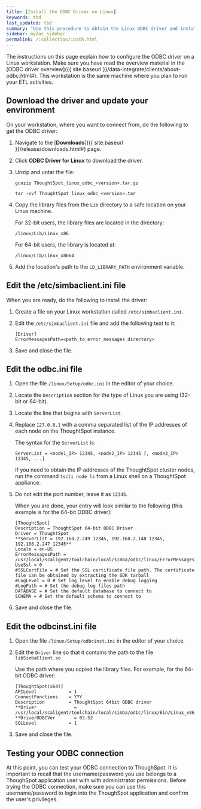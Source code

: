 ```yaml
---
title: [Install the ODBC Driver on Linux]
keywords: tbd
last_updated: tbd
summary: "Use this procedure to obtain the Linux ODBC driver and install it."
sidebar: mydoc_sidebar
permalink: /:collection/:path.html
---
```


The instructions on this page explain how to configure the ODBC driver on a
Linux workstation. Make sure you have read the overview material in the [ODBC
driver overview]({{ site.baseurl }}/data-integrate/clients/about-odbc.html#).
This workstation is the same machine where you plan to run your ETL activities.

## Download the driver and update your environment

On your workstation, where you want to connect from, do the following to get the
ODBC driver:

1. Navigate to the [**Downloads**]({{ site.baseurl }}/release/downloads.html#) page.
2. Click **ODBC Driver for Linux** to download the driver.
3. Unzip and untar the file:

    ```
    gunzip ThoughtSpot_linux_odbc_<version>.tar.gz

    tar -xvf ThoughtSpot_linux_odbc_<version>.tar
    ```

4. Copy the library files from the `Lib` directory to a safe location on your Linux machine.

    For 32-bit users, the library files are located in the directory:

    ```
    /linux/Lib/Linux_x86
    ```

    For 64-bit users, the library is located at:

    ```
    /linux/Lib/Linux_x8664
    ```

5. Add the location's path to the `LD_LIBRARY_PATH` environment variable.

## Edit the /etc/simbaclient.ini file

When you are ready, do the following to install the driver:

1. Create a file on your Linux workstation called `/etc/simbaclient.ini`.
2. Edit the `/etc/simbaclient.ini` file and add the following text to it:

    ```
    [Driver]
    ErrorMessagesPath=<path_to_error_messages_directory>
    ```
3. Save and close the file.

## Edit the odbc.ini file

1. Open the file `/linux/Setup/odbc.ini` in the editor of your choice.
2. Locate the `Description` section for the type of Linux you are using (32-bit or 64-bit).
3. Locate the line that begins with `ServerList`.
4. Replace `127.0.0.1` with a comma separated list of the IP addresses of each node on the ThoughtSpot instance.

    The syntax for the `ServerList` is:

    ```
    ServerList = <node1_IP> 12345, <node2_IP> 12345 [, <node3_IP> 12345, ...]
    ```

    If you need to obtain the IP addresses of the ThoughtSpot cluster nodes, run
    the command `tscli node ls` from a Linux shell on a ThoughtSpot appliance.

5. Do not edit the port number, leave it as `12345`.  

    When you are done, your entry will look similar to the following (this
    example is for the 64-bit ODBC driver):

    ```
    [ThoughtSpot]
    Description = ThoughtSpot 64-bit ODBC Driver
    Driver = ThoughtSpot
    **ServerList = 192.168.2.249 12345, 192.168.2.148 12345, 192.168.2.247 12345**
    Locale = en-US
    ErrorMessagesPath = /usr/local/scaligent/toolchain/local/simba/odbc/linux/ErrorMessages
    UseSsl = 0
    #SSLCertFile = # Set the SSL certificate file path. The certificate file can be obtained by extracting the SDK tarball
    #LogLevel = 0 # Set log level to enable debug logging
    #LogPath = # Set the debug log files path
    DATABASE = # Set the default database to connect to
    SCHEMA = # Set the default schema to connect to
    ```
6. Save and close the file.

## Edit the odbcinst.ini file

1. Open the file `/linux/Setup/odbcinst.ini` in the editor of your choice.
2. Edit the `Driver`  line so that it contains the path to the file `libSimbaClient.so`

    Use the path where you copied the library files. For example, for the 64-bit ODBC driver:

    ```
    [ThoughtSpot(x64)]
    APILevel            = 1
    ConnectFunctions    = YYY
    Description         = ThoughtSpot 64bit ODBC driver
    **Driver              = /usr/local/scaligent/toolchain/local/simba/odbc/linux/Bin/Linux_x8664/libSimbaClient.so
    **DriverODBCVer       = 03.52
    SQLLevel            = 1
    ```

3. Save and close the file.

## Testing your ODBC connection

At this point, you can test your ODBC connection to ThoughSpot.  It is important
to recall that the username/password you use belongs to a ThoughSpot application
user with with administrator permissions.  Before trying the ODBC connection,
make sure you can use this username/password to login into the ThoughSpot
application and confirm the user's privileges.
